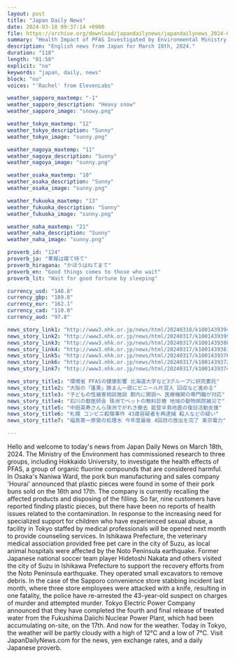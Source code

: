 ```yaml
---
layout: post
title: "Japan Daily News"
date: 2024-03-18 09:37:14 +0900
file: https://archive.org/download/japandailynews/japandailynews_2024-03-18.mp3
summary: "Health Impact of PFAS Investigated by Environmental Ministry, and Plastic Pieces Found in Osaka's 'Hourai' Pork Buns, & more…"
description: "English news from Japan for March 18th, 2024."
duration: "118"
length: "01:58"
explicit: "no"
keywords: "japan, daily, news"
block: "no"
voices: "'Rachel' from ElevenLabs"

weather_sapporo_maxtemp: "-1"
weather_sapporo_description: "Heavy snow"
weather_sapporo_image: "snowy.png"

weather_tokyo_maxtemp: "12"
weather_tokyo_description: "Sunny"
weather_tokyo_image: "sunny.png"

weather_nagoya_maxtemp: "11"
weather_nagoya_description: "Sunny"
weather_nagoya_image: "sunny.png"

weather_osaka_maxtemp: "10"
weather_osaka_description: "Sunny"
weather_osaka_image: "sunny.png"

weather_fukuoka_maxtemp: "13"
weather_fukuoka_description: "Sunny"
weather_fukuoka_image: "sunny.png"

weather_naha_maxtemp: "21"
weather_naha_description: "Sunny"
weather_naha_image: "sunny.png"

proverb_id: "124"
proverb_ja: "果報は寝て待て"
proverb_hiragana: "かほうはねてまて"
proverb_en: "Good things comes to those who wait"
proverb_lit: "Wait for good fortune by sleeping"

currency_usd: "148.8"
currency_gbp: "189.8"
currency_eur: "162.1"
currency_cad: "110.0"
currency_aud: "97.8"

news_story_link1: "http://www3.nhk.or.jp/news/html/20240318/k10014393941000.html"
news_story_link2: "http://www3.nhk.or.jp/news/html/20240317/k10014393991000.html"
news_story_link3: "http://www3.nhk.or.jp/news/html/20240317/k10014393801000.html"
news_story_link4: "http://www3.nhk.or.jp/news/html/20240317/k10014393811000.html"
news_story_link5: "http://www3.nhk.or.jp/news/html/20240317/k10014393761000.html"
news_story_link6: "http://www3.nhk.or.jp/news/html/20240317/k10014393721000.html"
news_story_link7: "http://www3.nhk.or.jp/news/html/20240317/k10014393741000.html"

news_story_title1: "環境省 PFASの健康影響 北海道大学など3グループに研究委託"
news_story_title2: "大阪の「蓬莱」豚まん一部にビニール片混入 回収など進める"
news_story_title3: "子どもの性被害相談施設 都内に開設へ 医療機関の専門職が対応"
news_story_title4: "石川の獣医師会 珠洲でペットの無料診療 地域の動物病院被災で"
news_story_title5: "中田英寿さんら珠洲でがれき撤去 能登半島地震の復旧活動支援"
news_story_title6: "札幌 コンビニ殺傷事件 43歳容疑者を再逮捕 殺人などの疑い"
news_story_title7: "福島第一原発の処理水 今年度最後 4回目の放出を完了 東京電力"

---
```


Hello and welcome to today's news from Japan Daily News on March 18th, 2024. The Ministry of the Environment has commissioned research to three groups, including Hokkaido University, to investigate the health effects of PFAS, a group of organic fluorine compounds that are considered harmful. In Osaka's Naniwa Ward, the pork bun manufacturing and sales company 'Hourai' announced that plastic pieces were found in some of their pork buns sold on the 16th and 17th. The company is currently recalling the affected products and disposing of the filling. So far, nine customers have reported finding plastic pieces, but there have been no reports of health issues related to the contamination. In response to the increasing need for specialized support for children who have experienced sexual abuse, a facility in Tokyo staffed by medical professionals will be opened next month to provide counseling services. In Ishikawa Prefecture, the veterinary medical association provided free pet care in the city of Suzu, as local animal hospitals were affected by the Noto Peninsula earthquake. Former Japanese national soccer team player Hidetoshi Nakata and others visited the city of Suzu in Ishikawa Prefecture to support the recovery efforts from the Noto Peninsula earthquake. They operated small excavators to remove debris. In the case of the Sapporo convenience store stabbing incident last month, where three store employees were attacked with a knife, resulting in one fatality, the police have re-arrested the 43-year-old suspect on charges of murder and attempted murder. Tokyo Electric Power Company announced that they have completed the fourth and final release of treated water from the Fukushima Daiichi Nuclear Power Plant, which had been accumulating on-site, on the 17th. And now for the weather. Today in Tokyo, the weather will be partly cloudy with a high of 12°C and a low of 7°C.  Visit JapanDailyNews.com for the news, yen exchange rates, and a daily Japanese proverb.
